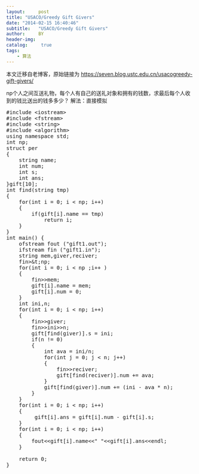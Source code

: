 ```yaml
---
layout:     post
title: "USACO/Greedy Gift Givers"
date: "2014-02-15 16:40:46"
subtitle:   "USACO/Greedy Gift Givers"
author:     BY
header-img:
catalog: 	 true
tags:
    - 算法
---
```


本文迁移自老博客，原始链接为 <https://seven.blog.ustc.edu.cn/usacogreedy-gift-givers/>

np个人之间互送礼物，每个人有自己的送礼对象和拥有的钱数，求最后每个人收到的钱比送出的钱多多少？
解法：直接模拟
<pre class = "brush:[cpp]">
#include &lt;iostream&gt;
#include &lt;fstream&gt;
#include &lt;string&gt;
#include &lt;algorithm&gt;
using namespace std;
int np;
struct per
{
    string name;
    int num;
    int s;
    int ans;
}gift[10];
int find(string tmp)
{
    for(int i = 0; i < np; i++)
    {
        if(gift[i].name == tmp)
            return i;
    }
}
int main() {
    ofstream fout ("gift1.out");
    ifstream fin ("gift1.in");
    string mem,giver,reciver;
    fin&gt;&t;np;
    for(int i = 0; i < np ;i++ )
    {
        fin&gt;&gt;mem;
        gift[i].name = mem;
        gift[i].num = 0;
    }
    int ini,n;
    for(int i = 0; i < np; i++)
    {
        fin&gt;&gt;giver;
        fin&gt;&gt;ini&gt;&gt;n;
        gift[find(giver)].s = ini;
        if(n != 0)
        {
            int ava = ini/n;
            for(int j = 0; j < n; j++)
            {
                fin&gt;&gt;reciver;
                gift[find(reciver)].num += ava;
            }
            gift[find(giver)].num += (ini - ava * n);
        }
    }
    for(int i = 0; i < np; i++)
    {
         gift[i].ans = gift[i].num - gift[i].s;
    }
    for(int i = 0; i < np; i++)
    {
        fout&lt;&lt;gift[i].name&lt;&lt;" "&lt;&lt;gift[i].ans&lt;&lt;endl;
    }

    return 0;
}
</pre>

